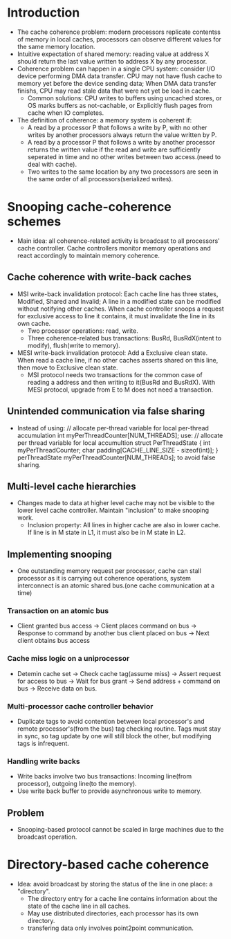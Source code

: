 # Introduction
- The cache coherence problem: modern processors replicate contentss of memory in local caches, processors can observe different values for the same memory location.
- Intuitive expectation of shared memory: reading value at address X should return the last value written to address X by any processor.
- Coherence problem can happen in a single CPU system: consider I/O device performing DMA data transfer. CPU may not have flush cache to memory yet before the device sending data; When DMA data transfer finishs, CPU may read stale data that were not yet be load in cache.
    - Common solutions: CPU writes to buffers using uncached stores, or OS marks buffers as not-cachable, or Explicitly flush pages from cache when IO completes.
- The definition of coherence: a memory system is coherent if:
    - A read by a processor P that follows a write by P, with no other writes by another processors always return the value written by P.
    - A read by a processor P that follows a write by another processor returns the written value if the read and write are sufficiently seperated in time and no other writes between two access.(need to deal with cache).
    - Two writes to the same location by any two processors are seen in the same order of all processors(serialized writes).

# Snooping cache-coherence schemes
- Main idea: all coherence-related activity is broadcast to all processors' cache controller. Cache controllers monitor memory operations and react accordingly to maintain memory coherence.
## Cache coherence with write-back caches
- MSI write-back invalidation protocol: Each cache line has three states, Modified, Shared and Invalid; A line in a modified state can be modified without notifying other caches. When cache controller snoops a request for exclusive access to line it contains, it must invalidate the line in its own cache.
    - Two processor operations: read, write.
    - Three coherence-related bus transactions: BusRd, BusRdX(intent to modify), flush(write to memory).
- MESI write-back invalidation protocol: Add a Exclusive clean state. When read a cache line, if no other caches asserts shared on this line, then move to Exclusive clean state.
    - MSI protocol needs two transactions for the common case of reading a address and then writing to it(BusRd and BusRdX). With MESI protocol, upgrade from E to M does not need a transaction.
## Unintended communication via false sharing
- Instead of using:
    // allocate per-thread variable for local per-thread accumulation
    int myPerThreadCounter[NUM_THREADS];
    use:
    // allocate per thread variable for local accumultion
    struct PerThreadState {
        int myPerThreadCounter;
        char padding[CACHE_LINE_SIZE - sizeof(int)];
    }
    perThreadState myPerThreadCounter[NUM_THREADs];
    to avoid false sharing.
## Multi-level cache hierarchies
- Changes made to data at higher level cache may not be visible to the lower level cache controller. Maintain "inclusion" to make snooping work.
    - Inclusion property: All lines in higher cache are also in lower cache. If line is in M state in L1, it must also be in M state in L2.
## Implementing snooping
- One outstanding memory request per processor, cache can stall processor as it is carrying out coherence operations, system interconnect is an atomic shared bus.(one cache communication at a time)
### Transaction on an atomic bus
- Client granted bus access -> Client places command on bus -> Response to command by another bus client placed on bus -> Next client obtains bus access
### Cache miss logic on a uniprocessor
- Detemin cache set -> Check cache tag(assume miss) -> Assert request for access to bus -> Wait for bus grant -> Send address + command on bus -> Receive data on bus.
### Multi-processor cache controller behavior
- Duplicate tags to avoid contention between local processor's and remote processor's(from the bus) tag checking routine. Tags must stay in sync, so tag update by one will still block the other, but modifying tags is infrequent.
### Handling write backs
- Write backs involve two bus transactions: Incoming line(from processor), outgoing line(to the memory).
- Use write back buffer to provide asynchronous write to memory.
## Problem
- Snooping-based protocol cannot be scaled in large machines due to the broadcast operation. 

# Directory-based cache coherence
- Idea: avoid broadcast by storing the status of the line in one place: a "directory".
    - The directory entry for a cache line contains information about the state of the cache line in all caches.
    - May use distributed directories, each processor has its own directory.
    - transfering data only involves point2point communication.


